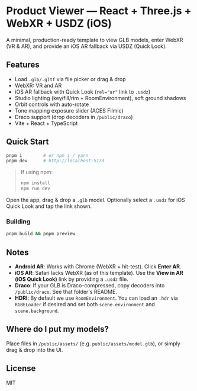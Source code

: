 # Product Viewer — React + Three.js + WebXR + USDZ (iOS)

A minimal, production-ready template to view GLB models, enter WebXR (VR & AR), and provide an iOS AR fallback via USDZ (Quick Look).

## Features

- Load `.glb/.gltf` via file picker or drag & drop
- WebXR: VR and AR
- iOS AR fallback with Quick Look (`rel="ar"` link to `.usdz`)
- Studio lighting (key/fill/rim + RoomEnvironment), soft ground shadows
- Orbit controls with auto-rotate
- Tone mapping exposure slider (ACES Filmic)
- Draco support (drop decoders in `/public/draco`)
- Vite + React + TypeScript

## Quick Start

```bash
pnpm i        # or npm i / yarn
pnpm dev      # http://localhost:5173
```

> If using npm:
>
> ```bash
> npm install
> npm run dev
> ```

Open the app, drag & drop a `.glb` model. Optionally select a `.usdz` for iOS Quick Look and tap the link shown.

### Building

```bash
pnpm build && pnpm preview
```

## Notes

- **Android AR**: Works with Chrome (WebXR + hit-test). Click **Enter AR**.
- **iOS AR**: Safari lacks WebXR (as of this template). Use the **View in AR (iOS Quick Look)** link by providing a `.usdz` file.
- **Draco**: If your GLB is Draco-compressed, copy decoders into `/public/draco`. See that folder's README.
- **HDRI**: By default we use `RoomEnvironment`. You can load an `.hdr` via `RGBELoader` if desired and set both `scene.environment` and `scene.background`.

## Where do I put my models?

Place files in `/public/assets/` (e.g. `public/assets/model.glb`), or simply drag & drop into the UI.

## License

MIT

